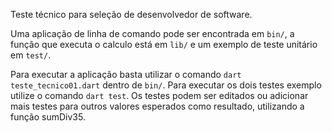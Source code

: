 Teste técnico para seleção de desenvolvedor de software.

Uma aplicação de linha de comando pode ser encontrada em `bin/`,
a função que executa o calculo está em `lib/`
e um exemplo de teste unitário em `test/`.

Para executar a aplicação basta utilizar o comando `dart teste_tecnico01.dart` dentro  de `bin/`.
Para executar os dois testes exemplo utilize o comando `dart test`. Os testes podem ser editados ou adicionar mais testes para outros valores esperados como resultado, utilizando a função sumDiv35.

